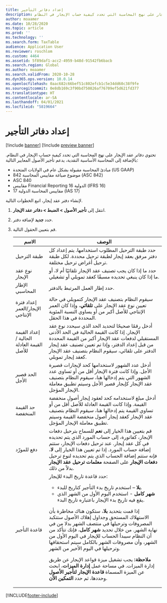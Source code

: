 ```yaml
---
title: إعداد دفاتر التأجير
description: يصف هذا الموضوع المعلومات التي يتم الاحتفاظ بها في دفاتر عقد الإيجار. تحتوي دفاتر عقد الإيجار على نهج المحاسبة التي تحدد كيفية حساب الإيجار في النظام.
author: moaamer
ms.date: 10/28/2020
ms.topic: article
ms.prod: ''
ms.technology: ''
ms.search.form: TaxTable
audience: Application User
ms.reviewer: roschlom
ms.custom: 4464
ms.assetid: 5f89daf1-acc2-4959-b48d-91542fb6bacb
ms.search.region: Global
ms.author: moaamer
ms.search.validFrom: 2020-10-28
ms.dyn365.ops.version: 10.0.14
ms.openlocfilehash: 0aac682c66bef51c802efcb1c5e34dd60c38f9fe
ms.sourcegitcommit: 0e8db169c3f90bd750826af76709ef5d621fd377
ms.translationtype: HT
ms.contentlocale: ar-SA
ms.lasthandoff: 04/01/2021
ms.locfileid: "5819664"
---
```

# <a name="set-up-lease-books"></a>إعداد دفاتر التأجير

[!include [banner](../includes/banner.md)]
[!include [preview banner](../includes/preview-banner.md)]

تحتوي دفاتر عقد الإيجار على نهج المحاسبة التي تحدد كيفية حساب الإيجار في النظام. بالإضافة إلى المحاسبة الأساسية النقدية، يدعم تأجير الأصول المعايير التالية:

- مبادئ المحاسبة مقبولة بشكل عام في الولايات المتحدة (US GAAP)
- موضوع صياغة مقاييس المحاسبة 842 (ASC 842)
- ASC 840
- مقاييس Financial Reporting الدولية 16 (IFRS 16)
- مقاييس المحاسبة الدولية 17 (IAS 17)

لإنشاء دفتر عقد إيجار، اتبع الخطوات التالية.

1. انتقل إلى **تأجير الأصول \> الضبط \> دفاتر عقد الإيجار**.
2. حدد **جديد** لإضافة دفتر.
3. قم بتعيين الحقول التالية.

    | الاسم                                     | الوصف |
    |------------------------------------------|-------------|
    | طبقة الترحيل                            | حدد طبقة الترحيل المطلوب استخدامها. يتم إعداد كل دفتر مرفق بعقد إيجار لطبقة ترحيل محددة. لكل طبقة ترحيل أغراض ترحيل مختلفة. |
    | نوع عقد الإيجار                               | حدد ما إذا كان يجب تصنيف عقد الإيجار تلقائيًا أم لا، أو ما إذا كان ينبغي تحديده مسبقًا كعقد تمويلي أو تشغيلي. |
    | الإطار المحاسبي                     | حدد إطار العمل المرتبط بالدفتر. |
    | إعداد فترة الإيجار/العمر الإنتاجي          | سيقوم النظام بتصنيف عقد الإيجار كتمويلي في حالة تعيين نوع عقد الإيجار على **تلقائي**، وإذا كان العمر الإنتاجي للأصل أكبر من أو يساوي النسبة المئوية المحددة في هذا الحقل.  |
    | إعداد القيمة الحالية / القيمة العادلة للأصل   | أدخل رقمًا صحيحًا لتحديد الحد الذي سيحدد نوع عقد الإيجار. إذا كانت القيمة الحالية في الحد الأدنى المستقبلي لدفعات عقد الإيجار أكبر من القيمة المحددة من قبل إعداد الدفتر، وإذا تم تعيين تصنيف عقد إيجار الدفتر على تلقائي، سيقوم النظام بتصنيف عقد الإيجار كعقد إيجار تمويلي. |
    | الحد قصير الأجل                     | أدخل عدد الشهور لاستخدامها كحد لإيجارات قصيرة الأجل. وإذا كانت فترة الإيجار أقل من أو تساوي عدد الشهور التي يتم إدخالها هنا، سيقوم النظام بتصنيف عقد الإيجار كإيجار قصير الأجل وسيتم تطبيق معاملة الإيجار المؤجل. |
    | حد القيمة المنخفضة                      | أدخل مبلغ لاستخدامه كحد لعقود إيجار أصول منخفضة القيمة. وإذا كانت القيمة العادلة للأصل أقل من أو تساوي القيمة يتم إدخالها هنا، سيقوم النظام بتصنيف عقد الإيجار كعقد إيجار أصول منخفضة القيمة وسيتم تطبيق معاملة الإيجار المؤجل. |
    | دفع للمورّد                            | قم بتعيين هذا الخيار إلى **نعم** للسماح بترحيل دفعات الإيجار، كفاتورة، إلى حساب المورد الذي يتم تحديده في كل عقد إيجار. عند ترحيل دفعات الإيجار، ستتم إضافة حساب المورد. إذا تم تعيين هذا الخيار إلى **لا**، فإنه ستتم إضافة الحساب الذي يتم تحديده لنوع ترحيل **دفعات الإيجار** على الصفحة **معلمات ترحيل عقد الإيجار** بدلاً من ذلك. |
    | قاعدة التأجير                       | حدد قاعدة تاريخ البدء للإيجار:<ul><li><b>بلا</b> – استخدم تاريخ بدء التأجير كتاريخ للبدء.</li><li><b>شهر كامل</b> - استخدم اليوم الأول من الشهر الذي يقع فيه تاريخ بدء الإيجار باعتباره تاريخ البدء.</li></ul><p>إذا قمت بتحديد <b>بلا</b>، ستكون هناك مخاطرة بأن الاستهلاك المستحق وجداول إهلاك الأصول ستتكبد المصروفات وترحيلها في منتصف الشهر بدلا من في نهاية الشهر. من خلال تحديد <b>شهر كامل</b>، فإنك تتأكد من أن النظام سيبدأ الحساب للإيجار في اليوم الأول من الشهر، وأن مصروفات الشهر بالكامل سيتم استحقاقها وترحيلها في اليوم الأخير من الشهر.</p><p><strong>ملاحظة:</strong> يجب تشغيل ميزة قواعد الإيجار عن طريق إدارة الميزات. في مساحة عمل <b>إدارة الميزات</b>، ابحث عن الميزة المسماة <b>قاعدة الإيجار لتأجير الأصول</b> وحددها، ثم حدد <b>التمكين الآن</b>.</p> |


[!INCLUDE[footer-include](../../includes/footer-banner.md)]